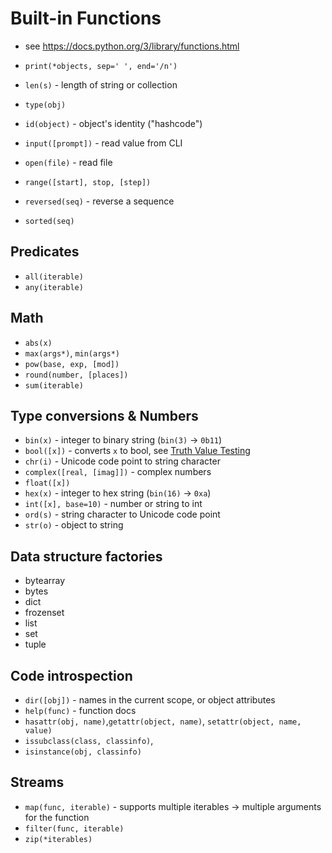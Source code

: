 # Built-in Functions
- see https://docs.python.org/3/library/functions.html

- `print(*objects, sep=' ', end='/n')`
- `len(s)` - length of string or collection
- `type(obj)`
- `id(object)` - object's identity ("hashcode")
- `input([prompt])` - read value from CLI
- `open(file)` - read file
- `range([start], stop, [step])`
- `reversed(seq)` - reverse a sequence
- `sorted(seq)`

## Predicates
- `all(iterable)`
- `any(iterable)`

## Math
- `abs(x)`
- `max(args*)`, `min(args*)`
- `pow(base, exp, [mod])`
- `round(number, [places])`
- `sum(iterable)`

## Type conversions & Numbers
- `bin(x)` - integer to binary string (`bin(3)` -> `0b11`)
- `bool([x])` - converts `x` to bool, see [Truth Value Testing](https://docs.python.org/3/library/stdtypes.html#truth)
- `chr(i)` - Unicode code point to string character
- `complex([real, [imag]])` - complex numbers
- `float([x])`
- `hex(x)` - integer to hex string (`bin(16)` -> `0xa`)
- `int([x], base=10)` - number or string to int
- `ord(s)` - string character to Unicode code point
- `str(o)` - object to string

## Data structure factories
- bytearray
- bytes
- dict
- frozenset
- list
- set
- tuple

## Code introspection
- `dir([obj])` - names in the current scope, or object attributes
- `help(func)` - function docs
- `hasattr(obj, name)`,`getattr(object, name)`, `setattr(object, name, value)`
- `issubclass(class, classinfo)`,
- `isinstance(obj, classinfo)`

## Streams
- `map(func, iterable)` - supports multiple iterables -> multiple arguments for the function
- `filter(func, iterable)`
- `zip(*iterables)`